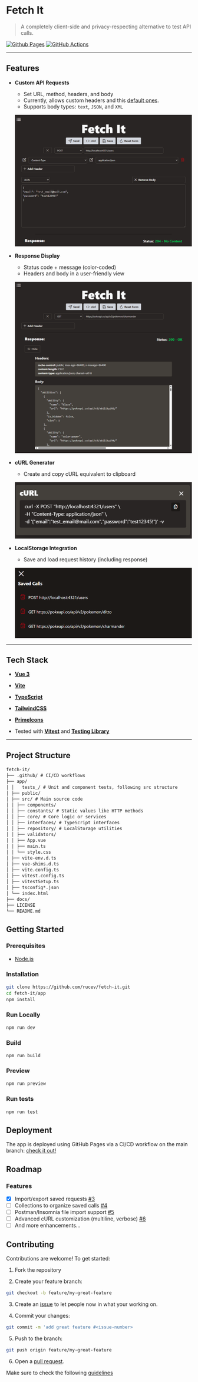 # Fetch It

> A completely client-side and privacy-respecting alternative to test API calls.

[![Github Pages](https://img.shields.io/badge/github%20pages-121013?style=for-the-badge&logo=github&logoColor=white)](https://rucev.github.io/fetch-it/)
[![GitHub Actions](https://img.shields.io/badge/github%20actions-%232671E5.svg?style=for-the-badge&logo=githubactions&logoColor=white)](https://github.com/rucev/fetch-it/actions)

---

## Features

- **Custom API Requests**
  - Set URL, method, headers, and body
  - Currently, allows custom headers and this [default ones](./app/src/constants/headerNames.ts).
  - Supports body types: `text`, `JSON`, and `XML`

  ![Request](./docs/screenshots/request.png)


- **Response Display**
  - Status code + message (color-coded)
  - Headers and body in a user-friendly view

  ![Request](./docs/screenshots/response.png)

- **cURL Generator**
  - Create and copy cURL equivalent to clipboard

  ![Request](./docs/screenshots/curl.png)

- **LocalStorage Integration**
  - Save and load request history (including response)

  ![Request](./docs/screenshots/saved.png)

---

## Tech Stack

- [**Vue 3**](https://vuejs.org/)
- [**Vite**](https://vite.dev/guide/)
- [**TypeScript**](https://www.typescriptlang.org/)
- [**TailwindCSS**](https://tailwindcss.com/)
- [**PrimeIcons**](https://primevue.org/icons/)

- Tested with [**Vitest**](https://vitest.dev/) and [**Testing Library**](https://testing-library.com/docs/)

---

## Project Structure

```
fetch-it/
├── .github/ # CI/CD workflows
├── app/
│ │   tests_/ # Unit and component tests, following src structure
│ ├── public/
│ ├── src/ # Main source code
│ │ ├── components/ 
│ │ ├── constants/ # Static values like HTTP methods
│ │ ├── core/ # Core logic or services
│ │ ├── interfaces/ # TypeScript interfaces
│ │ ├── repository/ # LocalStorage utilities
│ │ ├── validators/
│ │ ├── App.vue
│ │ ├── main.ts
│ │ └── style.css
│ ├── vite-env.d.ts
│ ├── vue-shims.d.ts
│ ├── vite.config.ts
│ ├── vitest.config.ts
│ ├── vitestSetup.ts
│ ├── tsconfig*.json
│ └── index.html
├── docs/
├── LICENSE
└── README.md
```

## Getting Started

### Prerequisites

- [Node.js](https://nodejs.org/es)

### Installation

```bash
git clone https://github.com/rucev/fetch-it.git
cd fetch-it/app
npm install
```

### Run Locally

```bash
npm run dev
```

### Build

```bash
npm run build
```

### Preview

```bash
npm run preview
```

### Run tests

```bash
npm run test
```

## Deployment

The app is deployed using GitHub Pages via a CI/CD workflow on the main branch: [check it out!](https://github.com/rucev/fetch-it/actions)

## Roadmap
### Features

- [x] Import/export saved requests [#3](https://github.com/rucev/fetch-it/issues/3)
- [ ] Collections to organize saved calls [#4](https://github.com/rucev/fetch-it/issues/4)
- [ ] Postman/Insomnia file import support [#5](https://github.com/rucev/fetch-it/issues/5)
- [ ] Advanced cURL customization (multiline, verbose) [#6](https://github.com/rucev/fetch-it/issues/6)
- [ ] And more enhancements...

## Contributing
Contributions are welcome! To get started:

1. Fork the repository

2. Create your feature branch:
```bash
git checkout -b feature/my-great-feature
```

3. Create an [issue](https://github.com/rucev/fetch-it/issues) to let people now in what your working on.

4. Commit your changes:
```bash
git commit -m 'add great feature #<issue-number> 
```

5. Push to the branch:
```bash
git push origin feature/my-great-feature
```

6. Open a [pull request](https://github.com/rucev/fetch-it/pulls).

Make sure to check the following [guidelines](./docs/CONTRIBUTING.md)